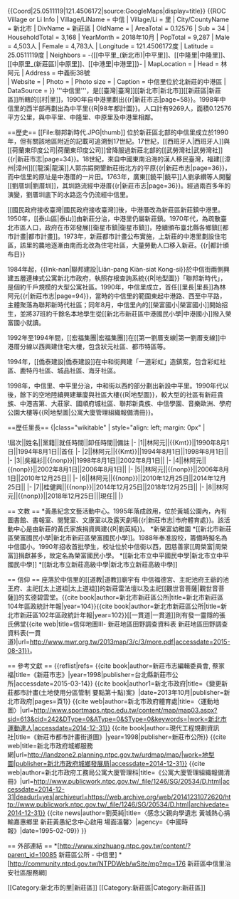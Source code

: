 {{Coord|25.0511119|121.4506172|source:GoogleMaps|display=title}}
{{ROC Village or Li Info
| Village/LiName = 中信
| Village/Li = 里
| City/CountyName = 新北市
| DivName = 新莊區
| OldName = 
| AreaTotal = 0.12576
| Sub = 34
| HouseholdTotal = 3,168
| YearMonth = 2018年10月
| PopTotal = 9,287
| Male = 4,503人
| Female = 4,783人
| Longitude = 121.4506172度
| Latitude =  25.0511119度
| Neighbors = -{[[中平里_(新北市)|中平里]]、[[中隆里|中隆里]]、[[中原里_(新莊區)|中原里]]、[[中港里|中港里]]}-
| MapLocation = 
| Head = 林阿元
| Address = 中義街38號<br>
| Website = 
| Photo = 
| Photo size = 
| Caption = 中信里位於北新莊的中港區
| DataSource = 
}}
'''中信里'''，是[[臺灣|臺灣]][[新北市|新北市]][[新莊區|新莊區]]所轄的[[村|里]]，1990年自中港里劃出{{r|新莊市志|page=58}}。1998年中信里的西半部再劃出為中平里{{R|98年都計圖}}。人口計有9269人，面積0.12576平方公里，與中平里、中隆里、中原里及中港里相鄰。

==歷史==
[[File:聯邦新時代.JPG|thumb]]
位於新莊區北部的中信里成立於1990年，但有關該地區附近的記載可追溯到17世紀。17世紀，[[西班牙人|西班牙人]]與[[荷蘭東印度公司|荷蘭東印度公司]]曾降服過新莊北部的[[武勞灣社|武勞灣社]]{{r|新莊市志|page=34}}。18世紀，來自中國東南沿海的漢人移民臺灣，福建[[漳州|漳州]][[龍溪|龍溪]]人郭宗嘏開墾新莊街北方的平原{{r|新莊市志|page=36}}，而中信里的原址是中港厝的一片田。1763年，廣東[[饒平|饒平]]人劉承纘等人開鑿[[劉厝圳|劉厝圳]]，其圳路流經中港厝{{r|新莊市志|page=36}}。經過兩百多年的演變，劉厝圳底下的水路迄今仍流經中信里。

[[國民政府接收臺灣|國民政府接收臺灣]]後，中港厝改為新莊區新莊鎮中港里。1950年，[[泰山區|泰山]]由新莊分治，中港里仍屬新莊鎮。1970年代，為疏散臺北市區人口，政府在市郊發展[[衛星市鎮|衛星市鎮]]，陸續頒布臺北縣各鄉鎮[[都市計畫|都市計畫]]。1973年，新莊都市計畫公布實施，上新莊的中港里劃設住宅區，該里的農地逐漸由南而北改為住宅社區，大量勞動人口移入新莊。{{r|都計頒布日}}

1984年起，{{link-nan|聯邦建設|Liân-pang Kiàn-siat Kong-si}}於中信街兩側興建五層連棟式公寓<ref>新北市政府，執照存根查詢系統</ref>{{R|地型圖}}「聯邦新時代」，是個約千戶規模的大型公寓社區。1990年，中信里成立，首任[[里長|里長]]為林阿元{{r|新莊市志|page=94}}，當時的中信里的範圍東起中港路、西至中平路，主體聚落為聯邦新時代社區；同年8月，中信里內的[[榮富國小|榮富國小]]開始招生，並將37班約千餘名本地學生從[[新北市新莊區中港國民小學|中港國小]]撥入榮富國小就讀。

1992年至1994年間，[[宏福集團|宏福集團]]在[[第一劉厝支線|第一劉厝支線]]中港厝分線以西興建住宅大樓，包含狀元社區、都市特區等。

1994年，[[僑泰建設|僑泰建設]]在中和街興建「一道彩虹」造鎮案，包含彩虹社區、鹿特丹社區、城品社區、海牙社區。

1998年，中信里、中平里分治，中和街以西的部分劃出新設中平里。1990年代以後，餘下的空地陸續興建華廈與社區大樓{{R|地型圖}}，較大型的社區有新莊貴族、中港吉第、大莊家、國順府城社區、聯邦新貴族、中信學園、音樂歐洲、學府公園大樓等{{R|地型圖|公寓大廈管理組織報備清冊}}。

==歷任里長==
{|class="wikitable" | style="align: left; margin: 0px" |
<!--{|border="1" algin=left-->
!屆次||姓名||黨籍||就任時間||卸任時間||備註
|-
|1||林阿元||{{Kmt}}||1990年8月1日||1994年8月1日||首任
|-
|2||林阿元||{{Kmt}}||1994年8月1日||1998年8月1日||
|-
|3||吳福衫||{{nonp}}||1998年8月1日||2002年8月1日||
|-
|4||林阿元||{{nonp}}||2002年8月1日||2006年8月1日||
|-
|5||林阿元||{{nonp}}||2006年8月1日||2010年12月25日||
|-
|6||林阿元||{{nonp}}||2010年12月25日||2014年12月25日||
|-
|7||桂健興||{{nonp}}||2014年12月25日||2018年12月25日||
|-
|8||林阿元||{{nonp}}||2018年12月25日|||現任||
|}

== 文教 ==
*黃愚紀念文藝活動中心。1995年落成啟用，位於黃城公園內，內有圖書館、書報室、閱覽室、文康室以及露天劇場{{r|新莊市志|市府體育處}}。該活動中心是由新莊的黃氏家族捐資興建{{R|劉英純}}。
*新榮富幼稚園
*[[新北市新莊區榮富國民小學|新北市新莊區榮富國民小學]]。1988年奉准設校，籌備時擬名為中信國小。1990年招收首批學生，校址位於中信街以西，因慈善家[[周榮富|周榮富]]捐獻甚多，故定名為榮富國民小學。
*[[新北市立中平國民中學|新北市立中平國民中學]]
*[[新北市立新莊高級中學|新北市立新莊高級中學]]

== 信仰 ==
座落於中信里的[[道教|道教]]廟宇有 中信福德宮、主祀池府王爺的池王府、主祀[[太上道祖|太上道祖]]的新莊雷法壇以及主祀[[觀世音菩薩|觀世音菩薩]]的玄德碧雲堂。<ref name=新莊區政104年統計年報>{{cite book|author=新北市新莊區公所|title=新北市新莊區104年區政統計年報|year=104}}</ref><ref name=新莊區政102年統計年報>{{cite book|author=新北市新莊區公所|title=新北市新莊區102年區政統計年報|year=102}}</ref>[[一貫道|一貫道]]則有發一靈隱的張氏佛堂<ref>{{cite web|title=信仰地圖Ⅲ- 新莊地區田野調查資料表 新莊地區田野調查資料表(一貫道)|url=http://www.mwr.org.tw/2013map/3/c/3/more.pdf|accessdate=2015-08-31}}</ref>。

== 參考文獻 ==
{{reflist|refs=
<ref name="新莊市志">{{cite book|author=新莊市志編輯委員會, 蔡家福|title=《新莊市志》|year=1998|publisher=台北縣新莊市公所|accessdate=2015-03-14}}</ref>
<ref name="都計頒布日">{{cite book|author1=新北市政府|title=《變更新莊都市計畫(土地使用分區管制 要點第十點)案》|date=2013年10月|publisher=新北市政府|pages=頁1}}</ref>
<ref name="市府體育處">{{cite web|author=新北市政府體育處|title=〈運動地圖〉|url=http://www.sportmaps.ntpc.edu.tw/content/map/map03.aspx?sid=613&cid=242&DType=0&AType=0&SType=0&keywords=|work=新北市運動達人|accessdate=2014-12-31}}</ref>
<ref name="98年都計圖">{{cite book|author=現代工程規劃資訊社|title=《新莊市都市計畫街道圖》|year=1998|publisher=新莊市公所}}</ref>
<ref name="地型圖">{{cite web|title=新北市政府城鄉服務網|url=http://landzone2.planning.ntpc.gov.tw/urdmap/map/|work=地型圖|publisher=新北市政府城鄉發展局|accessdate=2014-12-31}}</ref>
<ref name="公寓大廈管理組織報備清冊">{{cite web|author=新北市政府工務局公寓大廈管理科|title=《公寓大廈管理組織報備清冊》|url=http://www.publicwork.ntpc.gov.tw/_file/1246/SG/20534/D.html|accessdate=2014-12-31|deadurl=yes|archiveurl=https://web.archive.org/web/20141231072620/http://www.publicwork.ntpc.gov.tw/_file/1246/SG/20534/D.html|archivedate=2014-12-31}}</ref>
<ref name="劉英純">{{cite news|author=劉英純|title=〈感念父親向學遺志 黃城熱心捐輸嘉惠鄉里 新莊黃愚紀念中心啟用 場面溫馨〉|agency=《中國時報》|date=1995-02-09}}</ref>
}}

== 外部連結 ==
*[http://www.xinzhuang.ntpc.gov.tw/content/?parent_id=10085 新莊區公所 - 中信里]
*[http://community.ntpd.gov.tw/NTPDWeb/wSite/mp?mp=176 新莊區中信里治安社區服務網]

[[Category:新北市的里|新莊區]]
[[Category:新莊區|Category:新莊區]]